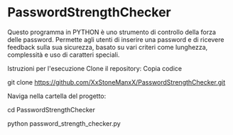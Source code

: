 # PasswordStrengthChecker

Questo programma in PYTHON è uno strumento di controllo della forza delle password. 
Permette agli utenti di inserire una password e di ricevere feedback sulla sua sicurezza, basato su vari criteri come lunghezza, complessità e uso di caratteri speciali.

Istruzioni per l'esecuzione
Clone il repository:
Copia codice

git clone https://github.com/XxStoneManxX/PasswordStrengthChecker.git

Naviga nella cartella del progetto:

cd PasswordStrengthChecker

python password_strength_checker.py

